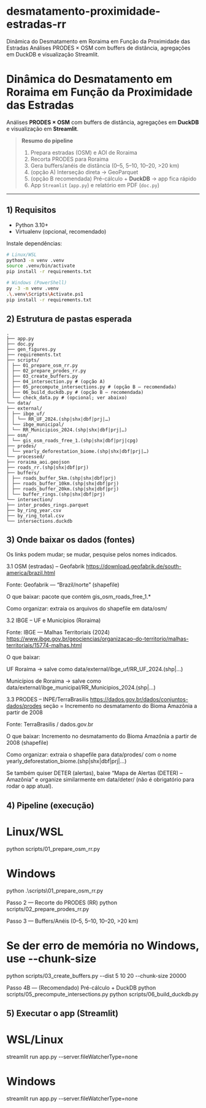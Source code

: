 # desmatamento-proximidade-estradas-rr
 Dinâmica do Desmatamento em Roraima em Função da Proximidade das Estradas Análises PRODES × OSM com buffers de distância, agregações em DuckDB e visualização Streamlit.

# Dinâmica do Desmatamento em Roraima em Função da Proximidade das Estradas

Análises **PRODES × OSM** com buffers de distância, agregações em **DuckDB** e visualização em **Streamlit**.

> **Resumo do pipeline**
> 1) Prepara estradas (OSM) e AOI de Roraima  
> 2) Recorta PRODES para Roraima  
> 3) Gera buffers/anéis de distância (0–5, 5–10, 10–20, >20 km)  
> 4) (opção A) Interseção direta → GeoParquet  
> 5) (opção B recomendada) Pré-cálculo + **DuckDB** → app fica rápido  
> 6) App `Streamlit` (`app.py`) e relatório em PDF (`doc.py`)  

---

## 1) Requisitos

- Python 3.10+  
- Virtualenv (opcional, recomendado)

Instale dependências:

```bash
# Linux/WSL
python3 -m venv .venv
source .venv/bin/activate
pip install -r requirements.txt

# Windows (PowerShell)
py -3 -m venv .venv
.\.venv\Scripts\Activate.ps1
pip install -r requirements.txt
```

## 2) Estrutura de pastas esperada

```
.
├── app.py
├── doc.py
├── gen_figures.py
├── requirements.txt
├── scripts/
│ ├── 01_prepare_osm_rr.py
│ ├── 02_prepare_prodes_rr.py
│ ├── 03_create_buffers.py
│ ├── 04_intersection.py # (opção A)
│ ├── 05_precompute_intersections.py # (opção B – recomendada)
│ ├── 06_build_duckdb.py # (opção B – recomendada)
│ └── check_data.py # (opcional; ver abaixo)
└── data/
├── external/
│ ├── ibge_uf/
│ │ └── RR_UF_2024.(shp|shx|dbf|prj|…)
│ └── ibge_municipal/
│ └── RR_Municipios_2024.(shp|shx|dbf|prj|…)
├── osm/
│ └── gis_osm_roads_free_1.(shp|shx|dbf|prj|cpg)
├── prodes/
│ └── yearly_deforestation_biome.(shp|shx|dbf|prj|…)
└── processed/
├── roraima_aoi.geojson
├── roads_rr.(shp|shx|dbf|prj)
├── buffers/
│ ├── roads_buffer_5km.(shp|shx|dbf|prj)
│ ├── roads_buffer_10km.(shp|shx|dbf|prj)
│ ├── roads_buffer_20km.(shp|shx|dbf|prj)
│ └── buffer_rings.(shp|shx|dbf|prj)
└── intersection/
├── inter_prodes_rings.parquet
├── by_ring_year.csv
├── by_ring_total.csv
└── intersections.duckdb
```


## 3) Onde baixar os dados (fontes)

Os links podem mudar; se mudar, pesquise pelos nomes indicados.

3.1 OSM (estradas) – Geofabrik https://download.geofabrik.de/south-america/brazil.html

Fonte: Geofabrik — “Brazil/norte” (shapefile)

O que baixar: pacote que contém gis_osm_roads_free_1.*

Como organizar: extraia os arquivos do shapefile em data/osm/

3.2 IBGE – UF e Municípios (Roraima)

Fonte: IBGE — Malhas Territoriais (2024) https://www.ibge.gov.br/geociencias/organizacao-do-territorio/malhas-territoriais/15774-malhas.html

O que baixar:

UF Roraima → salve como data/external/ibge_uf/RR_UF_2024.(shp|...)

Municípios de Roraima → salve como data/external/ibge_municipal/RR_Municipios_2024.(shp|...)

3.3 PRODES – INPE/TerraBrasilis https://dados.gov.br/dados/conjuntos-dados/prodes
seção = Incremento no desmatamento do Bioma Amazônia a partir de 2008

Fonte: TerraBrasilis / dados.gov.br

O que baixar: Incremento no desmatamento do Bioma Amazônia a partir de 2008 (shapefile) 

Como organizar: extraia o shapefile para data/prodes/ com o nome
yearly_deforestation_biome.(shp|shx|dbf|prj|...)

Se também quiser DETER (alertas), baixe “Mapa de Alertas (DETER) – Amazônia” e organize similarmente
em data/deter/ (não é obrigatório para rodar o app atual).


## 4) Pipeline (execução)

# Linux/WSL
python scripts/01_prepare_osm_rr.py

# Windows
python .\scripts\01_prepare_osm_rr.py

Passo 2 — Recorte do PRODES (RR)
python scripts/02_prepare_prodes_rr.py

Passo 3 — Buffers/Anéis (0–5, 5–10, 10–20, >20 km)
# Se der erro de memória no Windows, use --chunk-size
python scripts/03_create_buffers.py --dist 5 10 20 --chunk-size 20000

Passo 4B — (Recomendado) Pré-cálculo + DuckDB
python scripts/05_precompute_intersections.py
python scripts/06_build_duckdb.py

## 5) Executar o app (Streamlit)
# WSL/Linux
streamlit run app.py --server.fileWatcherType=none

# Windows
streamlit run app.py --server.fileWatcherType=none
